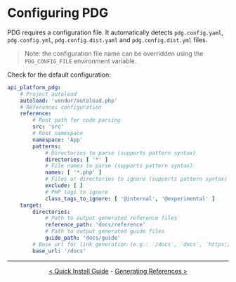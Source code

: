 # Configuring PDG

PDG requires a configuration file. It automatically detects `pdg.config.yaml`, `pdg.config.yml`, `pdg.config.dist.yaml`
and `pdg.config.dist.yml` files.

> Note: the configuration file name can be overridden using the `PDG_CONFIG_FILE` environment variable.

Check for the default configuration:

```yaml
api_platform_pdg:
    # Project autoload
    autoload: 'vendor/autoload.php'
    # References configuration
    reference:
        # Root path for code parsing
        src: 'src'
        # Root namespace
        namespace: 'App'
        patterns:
            # Directories to parse (supports pattern syntax)
            directories: [ '*' ]
            # File names to parse (supports pattern syntax)
            names: [ '*.php' ]
            # Files or directories to ignore (supports pattern syntax)
            exclude: [ ]
            # PHP tags to ignore
            class_tags_to_ignore: [ '@internal', '@experimental' ]
    target:
        directories:
            # Path to output generated reference files
            reference_path: 'docs/reference'
            # Path to output generated guide files
            guide_path: 'docs/guide'
        # Base url for link generation (e.g.: `/docs`, `docs`, `https://github.com/foo/bar/blob/main/docs/docs/`)
        base_url: '/docs'
```

---

<p align="center">
<a href="quick-install-guide.md">&lt; Quick Install Guide</a> -
<a href="generating-references.md">Generating References &gt;</a>
</p>
